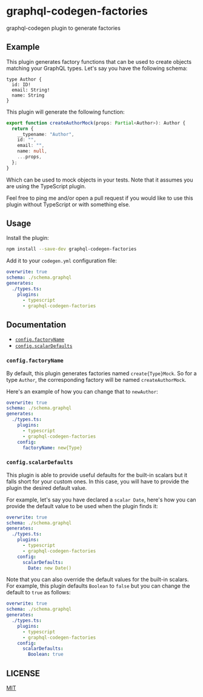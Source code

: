 # graphql-codegen-factories

graphql-codegen plugin to generate factories

## Example

This plugin generates factory functions that can be used to create objects matching your GraphQL types.
Let's say you have the following schema:

```
type Author {
  id: ID!
  email: String!
  name: String
}
```

This plugin will generate the following function:

```typescript
export function createAuthorMock(props: Partial<Author>): Author {
  return {
    __typename: "Author",
    id: "",
    email: "",
    name: null,
    ...props,
  };
}
```

Which can be used to mock objects in your tests.
Note that it assumes you are using the TypeScript plugin.

Feel free to ping me and/or open a pull request if you would like to use this plugin without TypeScript or with something else.

## Usage

Install the plugin:

```sh
npm install --save-dev graphql-codegen-factories
```

Add it to your `codegen.yml` configuration file:

```yml
overwrite: true
schema: ./schema.graphql
generates:
  ./types.ts:
    plugins:
      - typescript
      - graphql-codegen-factories
```

## Documentation

- [`config.factoryName`](#config.factoryName)
- [`config.scalarDefaults`](#config.scalarDefaults)

### `config.factoryName`

By default, this plugin generates factories named `create{Type}Mock`.
So for a type `Author`, the corresponding factory will be named `createAuthorMock`.

Here's an example of how you can change that to `newAuthor`:

```yml
overwrite: true
schema: ./schema.graphql
generates:
  ./types.ts:
    plugins:
      - typescript
      - graphql-codegen-factories
    config:
      factoryName: new{Type}
```

### `config.scalarDefaults`

This plugin is able to provide useful defaults for the built-in scalars but it falls short for your custom ones.
In this case, you will have to provide the plugin the desired default value.

For example, let's say you have declared a `scalar Date`, here's how you can provide the default value to be used when the plugin finds it:

```yml
overwrite: true
schema: ./schema.graphql
generates:
  ./types.ts:
    plugins:
      - typescript
      - graphql-codegen-factories
    config:
      scalarDefaults:
        Date: new Date()
```

Note that you can also override the default values for the built-in scalars.
For example, this plugin defaults `Boolean` to `false` but you can change the default to `true` as follows:

```yml
overwrite: true
schema: ./schema.graphql
generates:
  ./types.ts:
    plugins:
      - typescript
      - graphql-codegen-factories
    config:
      scalarDefaults:
        Boolean: true
```

## LICENSE

[MIT](./license)

